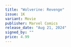 ```yaml
---
title: "Wolverine: Revenge"
issue: 1K
variant: Movie
publisher: Marvel Comics
release_date: "Aug 21, 2024"
signed_by: ""
price: 4.99
---
```

